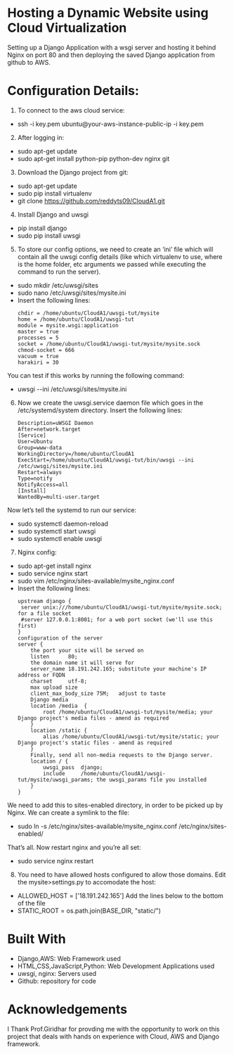# Hosting a Dynamic Website using Cloud Virtualization
Setting up a Django Application with a wsgi server 
and hosting it behind Nginx on port 80 and then deploying the saved Django application from github to AWS.

# Configuration Details:
1. To connect to the aws cloud service:
- ssh -i key.pem ubuntu@your-aws-instance-public-ip -i key.pem

2. After logging in:
- sudo apt-get update 
- sudo apt-get install python-pip python-dev nginx git

3. Download the Django project from git:
- sudo apt-get update 
- sudo pip install virtualenv 
- git clone https://github.com/reddyts09/CloudA1.git

4. Install Django and uwsgi
- pip install django
- sudo pip install uwsgi

5. To store our config options, we need to create an ‘ini’ file which will contain all the uwsgi config details (like which virtualenv to use, where is the home folder, etc arguments we passed while executing the command to run the server).
- sudo mkdir /etc/uwsgi/sites
- sudo nano /etc/uwsgi/sites/mysite.ini
- Insert the following lines:
   ```[uwsgi]
   chdir = /home/ubuntu/CloudA1/uwsgi-tut/mysite
   home = /home/ubuntu/CloudA1/uwsgi-tut
   module = mysite.wsgi:application
   master = true
   processes = 5
   socket = /home/ubuntu/CloudA1/uwsgi-tut/mysite/mysite.sock
   chmod-socket = 666
   vacuum = true
   harakiri = 30
 You can test if this works by running the following command:
- uwsgi --ini /etc/uwsgi/sites/mysite.ini

6. Now we create the uwsgi.service daemon file which goes in the /etc/systemd/system directory. Insert the following lines:
   ```[Unit]
   Description=uWSGI Daemon 
   After=network.target
   [Service]
   User=Ubuntu
   Group=www-data
   WorkingDirectory=/home/ubuntu/CloudA1
   ExecStart=/home/ubuntu/CloudA1/uwsgi-tut/bin/uwsgi --ini /etc/uwsgi/sites/mysite.ini
   Restart=always 
   Type=notify
   NotifyAccess=all
   [Install]
   WantedBy=multi-user.target
  Now let’s tell the systemd to run our service:
- sudo systemctl daemon-reload 
- sudo systemctl start uwsgi 
- sudo systemctl enable uwsgi

7. Nginx config:
- sudo apt-get install nginx
- sudo service nginx start
- sudo vim /etc/nginx/sites-available/mysite_nginx.conf
- Insert the following lines:
   ```the upstream component nginx needs to connect to
   upstream django {
    server unix:///home/ubuntu/CloudA1/uwsgi-tut/mysite/mysite.sock; for a file socket
    #server 127.0.0.1:8001; for a web port socket (we'll use this first)
  }
  configuration of the server
   server {
       the port your site will be served on
       listen      80;
       the domain name it will serve for
       server_name 18.191.242.165; substitute your machine's IP address or FQDN
       charset     utf-8;
       max upload size
       client_max_body_size 75M;   adjust to taste
       Django media
       location /media  {
           root /home/ubuntu/CloudA1/uwsgi-tut/mysite/media; your Django project's media files - amend as required
       }
       location /static {
           alias /home/ubuntu/CloudA1/uwsgi-tut/mysite/static; your Django project's static files - amend as required
       }
       Finally, send all non-media requests to the Django server.
       location / {
           uwsgi_pass  django;
           include     /home/ubuntu/CloudA1/uwsgi-tut/mysite/uwsgi_params; the uwsgi_params file you installed
       }
   }
 We need to add this to sites-enabled directory, in order to be picked up by Nginx. We can create a symlink to the file:
- sudo ln -s /etc/nginx/sites-available/mysite_nginx.conf /etc/nginx/sites-enabled/

 That’s all. Now restart nginx and you’re all set:
- sudo service nginx restart

8. You need to have allowed hosts configured to allow those domains. Edit the mysite>settings.py to accomodate the host:
- ALLOWED_HOST = ['18.191.242.165']
Add the lines below to the bottom of the file 
- STATIC_ROOT = os.path.join(BASE_DIR, "static/")

# Built With
- Django,AWS: Web Framework used
- HTML,CSS,JavaScript,Python: Web Development Applications used
- uwsgi, nginx: Servers used
- Github: repository for code

# Acknowledgements
I Thank Prof.Giridhar for provding me with the opportunity to work on this project that deals with hands on experience with Cloud, AWS and Django framework.
